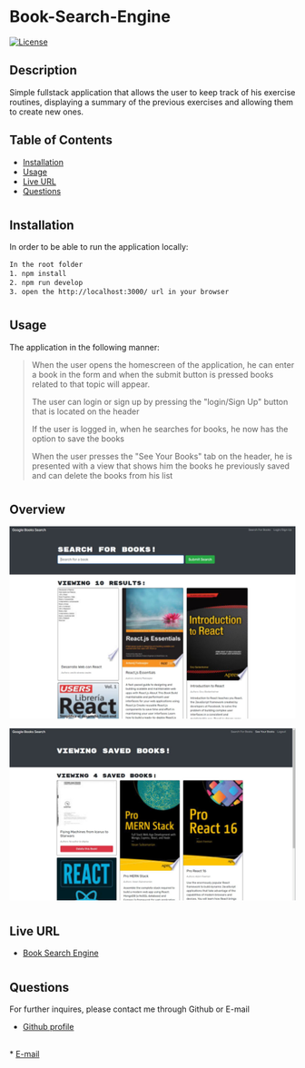 # Book-Search-Engine
[![License](https://img.shields.io/badge/license-MIT-green) ](https://img.shields.io/badge/license-MIT-green)

## Description
Simple fullstack application that allows the user to keep track of his exercise routines, displaying a summary of the previous exercises and allowing them to create new ones.

## Table of Contents

- [Installation](#installation)
- [Usage](#usage)
- [Live URL](#live-url)
- [Questions](#questions)

# 
## Installation
In order to be able to run the application locally:

    In the root folder
    1. npm install
    2. npm run develop
    3. open the http://localhost:3000/ url in your browser

# 
## Usage
The application in the following manner:

>When the user opens the homescreen of the application, he can enter a book in the form and when the submit button is pressed books related to that topic will appear.
>
>The user can login or sign up by pressing the "login/Sign Up" button that is located on the header
>
>If the user is logged in, when he searches for books, he now has the option to save the books
>
>When the user presses the "See Your Books" tab on the header, he is presented with a view that shows him the books he previously saved and can delete the books from his list

#
## Overview

![Homepage](/client/public/assets/images/deployed-view-1.JPG "Homepage")

![Saved Books View](/client/public/assets/images/deployed-view-2.JPG "Saved Books View")

#
## Live URL
* [Book Search Engine](https://aqueous-brushlands-39092.herokuapp.com/)

# 
## Questions
For further inquires, please contact me through Github or E-mail
* [Github profile](https://github.com/Erickcc)
<br>
* <a href="mailto:Erick@erick.com">E-mail</a>